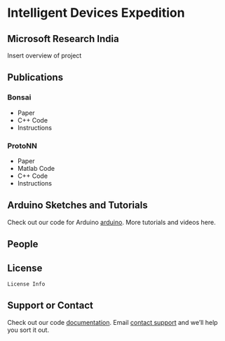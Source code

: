 # Intelligent Devices Expedition 
## Microsoft Research India

Insert overview of project

## Publications


### Bonsai
- Paper
- C++ Code
- Instructions

### ProtoNN
- Paper
- Matlab Code
- C++ Code
- Instructions

## Arduino Sketches and Tutorials

Check out our code for Arduino [arduino](http://?).
More tutorials and videos here.

## People


## License

```mardown
License Info
```

## Support or Contact

Check out our code [documentation](http://doxy-output?).
Email [contact support](mailto:harshasi@microsoft.com) and we’ll help you sort it out.
